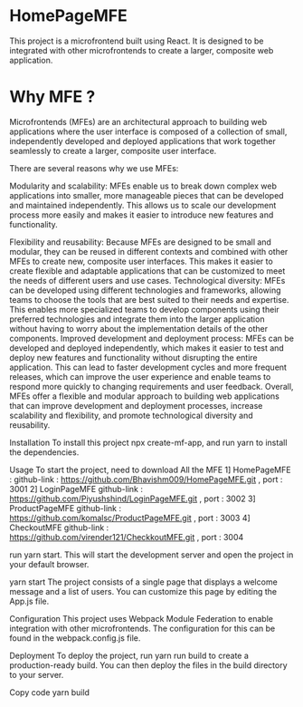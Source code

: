 # HomePageMFE

This project is a microfrontend built using React. It is designed to be integrated with other microfrontends to create a larger, 
composite web application.

 # Why MFE ?
 
 Microfrontends (MFEs) are an architectural approach to building web applications where the user interface is composed of a collection of small, 
 independently developed and deployed applications that work together seamlessly to create a larger, composite user interface.

There are several reasons why we use MFEs:

Modularity and scalability: MFEs enable us to break down complex web applications into smaller,
more manageable pieces that can be developed and maintained independently. 
This allows us to scale our development process more easily and makes it easier to introduce new features and functionality.

Flexibility and reusability: Because MFEs are designed to be small and modular, 
they can be reused in different contexts and combined with other MFEs to create new, 
composite user interfaces. This makes it easier to create flexible and adaptable applications that 
can be customized to meet the needs of different users and use cases.
Technological diversity: MFEs can be developed using different technologies and frameworks, 
allowing teams to choose the tools that are best suited to their needs and expertise.
This enables more specialized teams to develop components using their preferred technologies and 
integrate them into the larger application without having to worry about the implementation details of the other components.
Improved development and deployment process: MFEs can be developed and deployed independently,
which makes it easier to test and deploy new features and functionality without disrupting the entire application.
This can lead to faster development cycles and more frequent releases,
which can improve the user experience and enable teams to respond more quickly to changing requirements and user feedback.
Overall, MFEs offer a flexible and modular approach to building web applications that can improve development and deployment processes, 
increase scalability and flexibility, and promote technological diversity and reusability.



Installation
To install this project npx create-mf-app,  and run yarn  to install the dependencies.

Usage
To start the project,
need to download All the MFE 
1] HomePageMFE : github-link : https://github.com/Bhavishm009/HomePageMFE.git , port : 3001
2] LoginPageMFE  github-link : https://github.com/Piyushshind/LoginPageMFE.git , port : 3002
3] ProductPageMFE github-link : https://github.com/komalsc/ProductPageMFE.git , port : 3003
4] CheckoutMFE github-link : https://github.com/virender121/CheckkoutMFE.git , port : 3004

run yarn start. This will start the development server and open the project in your default browser.

yarn start
The project consists of a single page that displays a welcome message and a list of users. 
You can customize this page by editing the App.js file.

Configuration
This project uses Webpack Module Federation to enable integration with other microfrontends.
The configuration for this can be found in the webpack.config.js file.

Deployment
To deploy the project, run yarn run build to create a production-ready build. 
You can then deploy the files in the build directory to your server.

Copy code
yarn build


